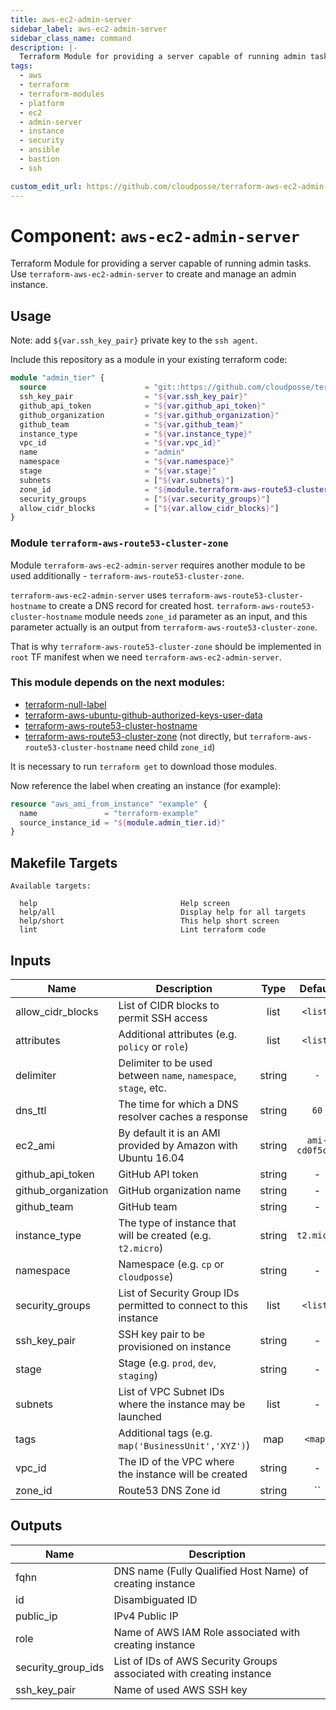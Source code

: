 ```yaml
---
title: aws-ec2-admin-server
sidebar_label: aws-ec2-admin-server
sidebar_class_name: command
description: |-
  Terraform Module for providing a server capable of running admin tasks. Use `terraform-aws-ec2-admin-server` to create and manage an admin instance.
tags:
  - aws
  - terraform
  - terraform-modules
  - platform
  - ec2
  - admin-server
  - instance
  - security
  - ansible
  - bastion
  - ssh

custom_edit_url: https://github.com/cloudposse/terraform-aws-ec2-admin-server/edit/master/README.md
---
```


# Component: `aws-ec2-admin-server`
Terraform Module for providing a server capable of running admin tasks. Use `terraform-aws-ec2-admin-server` to create and manage an admin instance.






## Usage

Note: add `${var.ssh_key_pair}` private key to the `ssh agent`.

Include this repository as a module in your existing terraform code:

```terraform
module "admin_tier" {
  source                      = "git::https://github.com/cloudposse/terraform-aws-ec2-admin-server.git?ref=master"
  ssh_key_pair                = "${var.ssh_key_pair}"
  github_api_token            = "${var.github_api_token}"
  github_organization         = "${var.github_organization}"
  github_team                 = "${var.github_team}"
  instance_type               = "${var.instance_type}"
  vpc_id                      = "${var.vpc_id}"
  name                        = "admin"
  namespace                   = "${var.namespace}"
  stage                       = "${var.stage}"
  subnets                     = ["${var.subnets}"]
  zone_id                     = "${module.terraform-aws-route53-cluster-zone.zone_id}"
  security_groups             = ["${var.security_groups}"]
  allow_cidr_blocks           = ["${var.allow_cidr_blocks}"]
}

```

### Module `terraform-aws-route53-cluster-zone`

Module `terraform-aws-ec2-admin-server` requires another module to be used additionally - `terraform-aws-route53-cluster-zone`.

`terraform-aws-ec2-admin-server` uses `terraform-aws-route53-cluster-hostname` to create a DNS record for created host. `terraform-aws-route53-cluster-hostname` module needs `zone_id` parameter as an input, and this parameter actually is an output from `terraform-aws-route53-cluster-zone`.

That is why `terraform-aws-route53-cluster-zone` should be implemented in `root` TF manifest when we need `terraform-aws-ec2-admin-server`.


### This module depends on the next modules:

* [terraform-null-label](https://github.com/cloudposse/terraform-null-label)
* [terraform-aws-ubuntu-github-authorized-keys-user-data](https://github.com/cloudposse/terraform-aws-ubuntu-github-authorized-keys-user-data)
* [terraform-aws-route53-cluster-hostname](https://github.com/cloudposse/terraform-aws-route53-cluster-hostname)
* [terraform-aws-route53-cluster-zone](https://github.com/cloudposse/terraform-aws-route53-cluster-zone) (not directly, but `terraform-aws-route53-cluster-hostname` need child `zone_id`)

It is necessary to run `terraform get` to download those modules.

Now reference the label when creating an instance (for example):
```terraform
resource "aws_ami_from_instance" "example" {
  name               = "terraform-example"
  source_instance_id = "${module.admin_tier.id}"
}
```






## Makefile Targets
```
Available targets:

  help                                Help screen
  help/all                            Display help for all targets
  help/short                          This help short screen
  lint                                Lint terraform code

```

## Inputs

| Name | Description | Type | Default | Required |
|------|-------------|:----:|:-----:|:-----:|
| allow_cidr_blocks | List of CIDR blocks to permit SSH access | list | `<list>` | no |
| attributes | Additional attributes (e.g. `policy` or `role`) | list | `<list>` | no |
| delimiter | Delimiter to be used between `name`, `namespace`, `stage`, etc. | string | `-` | no |
| dns_ttl | The time for which a DNS resolver caches a response | string | `60` | no |
| ec2_ami | By default it is an AMI provided by Amazon with Ubuntu 16.04 | string | `ami-cd0f5cb6` | no |
| github_api_token | GitHub API token | string | - | yes |
| github_organization | GitHub organization name | string | - | yes |
| github_team | GitHub team | string | - | yes |
| instance_type | The type of instance that will be created (e.g. `t2.micro`) | string | `t2.micro` | no |
| namespace | Namespace (e.g. `cp` or `cloudposse`) | string | - | yes |
| security_groups | List of Security Group IDs permitted to connect to this instance | list | `<list>` | no |
| ssh_key_pair | SSH key pair to be provisioned on instance | string | - | yes |
| stage | Stage (e.g. `prod`, `dev`, `staging`) | string | - | yes |
| subnets | List of VPC Subnet IDs where the instance may be launched | list | - | yes |
| tags | Additional tags (e.g. `map('BusinessUnit','XYZ')`) | map | `<map>` | no |
| vpc_id | The ID of the VPC where the instance will be created | string | - | yes |
| zone_id | Route53 DNS Zone id | string | `` | no |

## Outputs

| Name | Description |
|------|-------------|
| fqhn | DNS name (Fully Qualified Host Name) of creating instance |
| id | Disambiguated ID |
| public_ip | IPv4 Public IP |
| role | Name of AWS IAM Role associated with creating instance |
| security_group_ids | List of IDs of AWS Security Groups associated with creating instance |
| ssh_key_pair | Name of used AWS SSH key |



